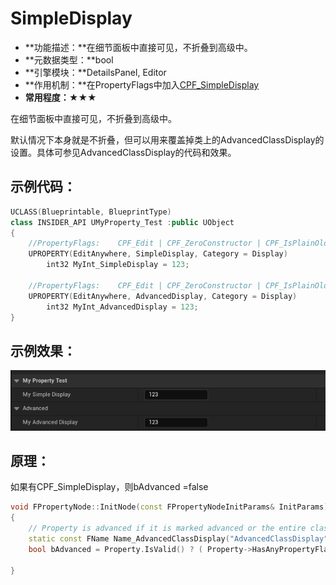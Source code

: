 # SimpleDisplay

- **功能描述：**在细节面板中直接可见，不折叠到高级中。
- **元数据类型：**bool
- **引擎模块：**DetailsPanel, Editor
- **作用机制：**在PropertyFlags中加入[CPF_SimpleDisplay](../../../../Flags/EPropertyFlags/CPF_SimpleDisplay.md)
- **常用程度：**★★★

在细节面板中直接可见，不折叠到高级中。

默认情况下本身就是不折叠，但可以用来覆盖掉类上的AdvancedClassDisplay的设置。具体可参见AdvancedClassDisplay的代码和效果。

## 示例代码：

```cpp
UCLASS(Blueprintable, BlueprintType)
class INSIDER_API UMyProperty_Test :public UObject
{
	//PropertyFlags:	CPF_Edit | CPF_ZeroConstructor | CPF_IsPlainOldData | CPF_NoDestructor | CPF_SimpleDisplay | CPF_HasGetValueTypeHash | CPF_NativeAccessSpecifierPublic 
	UPROPERTY(EditAnywhere, SimpleDisplay, Category = Display)
		int32 MyInt_SimpleDisplay = 123;

	//PropertyFlags:	CPF_Edit | CPF_ZeroConstructor | CPF_IsPlainOldData | CPF_NoDestructor | CPF_AdvancedDisplay | CPF_HasGetValueTypeHash | CPF_NativeAccessSpecifierPublic 
	UPROPERTY(EditAnywhere, AdvancedDisplay, Category = Display)
		int32 MyInt_AdvancedDisplay = 123;
}
```

## 示例效果：

![Untitled](Untitled.png)

## 原理：

如果有CPF_SimpleDisplay，则bAdvanced =false

```cpp
void FPropertyNode::InitNode(const FPropertyNodeInitParams& InitParams)
{
	// Property is advanced if it is marked advanced or the entire class is advanced and the property not marked as simple
	static const FName Name_AdvancedClassDisplay("AdvancedClassDisplay");
	bool bAdvanced = Property.IsValid() ? ( Property->HasAnyPropertyFlags(CPF_AdvancedDisplay) || ( !Property->HasAnyPropertyFlags( CPF_SimpleDisplay ) && Property->GetOwnerClass() && Property->GetOwnerClass()->GetBoolMetaData(Name_AdvancedClassDisplay) ) ) : false;

}
```